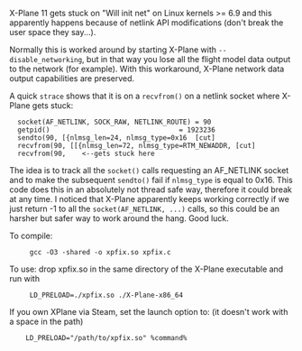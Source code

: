 X-Plane 11 gets stuck on "Will init net" on Linux kernels >= 6.9 and
this apparently happens because of netlink API modifications (don't break the user space they say...).

Normally this is worked around by starting X-Plane with `--disable_networking`,
but in that way you lose all the flight model data output to the network (for example).
With this workaround, X-Plane network data output capabilities are preserved.

A quick `strace` shows that it is on a `recvfrom()` on a netlink socket
where X-Plane gets stuck:

```
  socket(AF_NETLINK, SOCK_RAW, NETLINK_ROUTE) = 90
  getpid()                                = 1923236
  sendto(90, [{nlmsg_len=24, nlmsg_type=0x16  [cut]
  recvfrom(90, [[{nlmsg_len=72, nlmsg_type=RTM_NEWADDR, [cut] 
  recvfrom(90,    <--gets stuck here
```

The idea is to track all the `socket()` calls requesting an AF_NETLINK
socket and to make the subsequent `sendto()` fail if `nlmsg_type` is
equal to 0x16. This code does this in an absolutely not thread safe
way, therefore it could break at any time. I noticed that X-Plane
apparently keeps working correctly if we just return -1 to all the
`socket(AF_NETLINK, ...)` calls, so this could be an harsher but safer
way to work around the hang. Good luck.

To compile:

```
     gcc -O3 -shared -o xpfix.so xpfix.c
```

To use: drop xpfix.so in the same directory of the X-Plane executable
and run with

```
     LD_PRELOAD=./xpfix.so ./X-Plane-x86_64
```

If you own XPlane via Steam, set the launch option to:
(it doesn't work with a space in the path)
```
    LD_PRELOAD="/path/to/xpfix.so" %command%
```
